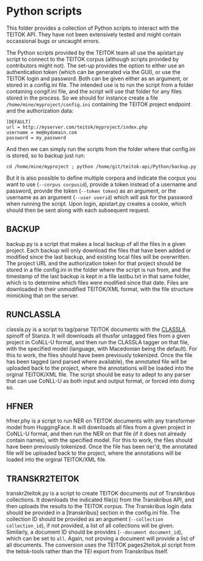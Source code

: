 # Python scripts

This folder provides a collection of Python scripts to interact with the TEITOK API. They have not been extensively tested
and might contain occassional bugs or uncaught errors.

The Python scripts provided by the TEITOK team all use the apistart.py script to connect to the TEITOK corpus (although
scripts provided by contributors might not). The set-up provides the option to either use an authentication token (which 
can be generated via the GUI), or use the TEITOK login and password. Both can be given either as an argument, or stored in 
a config.ini file. The intended use is to run the script from a folder containing congif.ini file, and the script will use that 
folder for any files stored in the process. So we should for instance create a file `/home/mine/myproject/config.ini` containing 
the TEITOK project endpoint and the authorization data:

```
[DEFAULT]
url = http://myserver.com/teitok/myproject/index.php
username = me@mydomain.com
password = my_password
```

And then we can simply run the scripts from the folder where that config.ini is stored, so to backup just run:

``
cd /home/mine/myproject ; python /home/git/teitok-api/Python/backup.py
``

But it is also possible to define multiple corpora and indicate the corpus you want to use (``--corpus corpusid``), provide
a token instead of a username and password, provide the token (``--token token``) as an argument, or the username 
as an argument (``--user userid``) which will ask for the password when running the script. Upon login, apistart.py creates
a cookie, which should then be sent along with each subsequent request.

## BACKUP

backup.py is a script that makes a local backup of all the files in a given project. Each backup will only 
download the files that have been added or modified since the last backup, and existing local files will be overwritten.
The project URL and the authorization token for that project should be stored in a file config.ini in the folder where 
the script is run from, and the timestamp of the last backup is kept in a file lastbu.txt in that same folder, which is to 
determine which files were modified since that date. Files are downloaded in their unmodified TEITOK/XML format, with the
file structure mimicking that on the server.
 

## RUNCLASSLA

classla.py is a script to tag/parse TEITOK documents with the [CLASSLA](https://pypi.org/project/classla/) spinoff of Stanza.
It will downloads all thusfar untagged files from a given project in CoNLL-U format, and then
run the CLASSLA tagger on that file, with the specified model (language, with Macedonian being the default). 
For this to work, the files should have been previously tokenized. Once the
file has been tagged (and parsed where available), the annotated file 
will be uploaded back to the project, where the annotations will be loaded into the orginal TEITOK/XML file. The 
script should be easy to adept to any parser that can use CoNLL-U as both input and output format, or forced into doing so. 

## HFNER

hfner.phy is a script to run NER on TEITOK documents with any transformer model from HuggingFace.
It will downloads all files from a given project in CoNLL-U format, and then
run the NER on that file (if it does not already contain names), with the specified model. 
For this to work, the files should have been previously tokenized. Once the
file has been ner'd, the annotated file 
will be uploaded back to the project, where the annotations will be loaded into the orginal TEITOK/XML file.  

## TRANSKR2TEITOK

transkr2teitok.py is a script to create TEITOK documents out of Transkribus collections. It downloads the indicated file(s)
from the Transkribus API, and then uploads the results to the TEITOK corpus. The Transkribus login data should be provided in 
a [transkribus] section in the config.ini file. The collection ID should be provided as an argument (``--collection collection_id``),
if not provided, a list of all collections will be given. Similarly, a document ID should be provides
(``--document document_id``), which can be set to `all`. Again, not proving a document will provide a list of all documents.
The conversion uses the TEITOK pages2teitok.pl script from the teitok-tools rather than the TEI export from Transkribus itself.
